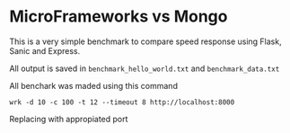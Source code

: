 # MicroFrameworks vs Mongo

This is a very simple benchmark to compare speed response using Flask, Sanic and Express.

All output is saved in `benchmark_hello_world.txt` and `benchmark_data.txt`

All benchark was maded using this command

```
wrk -d 10 -c 100 -t 12 --timeout 8 http://localhost:8000
```

Replacing with appropiated port
